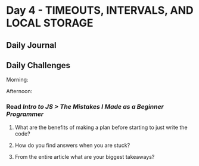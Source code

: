 # Day 4 - TIMEOUTS, INTERVALS, AND LOCAL STORAGE

## Daily Journal


## Daily Challenges

Morning: 

Afternoon: 

### Read *Intro to JS > The Mistakes I Made as a Beginner Programmer*

1. What are the benefits of making a plan before starting to just write the code?


2. How do you find answers when you are stuck?


3. From the entire article what are your biggest takeaways?
